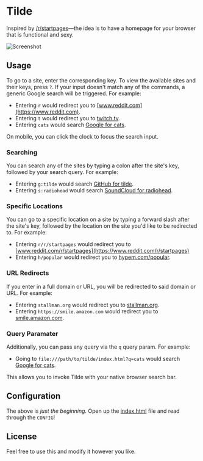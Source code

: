 # Tilde

Inspired by [/r/startpages](https://www.reddit.com/r/startpages)—the idea is to have a homepage for your browser that is functional and sexy.

![Screenshot](SCREENSHOT.png?raw=true "Screenshot")

## Usage

To go to a site, enter the corresponding key. To view the available sites and their keys, press `?`. If your input doesn't match any of the commands, a generic Google search will be triggered. For example:

- Entering `r` would redirect you to [www.reddit.com](https://www.reddit.com).
- Entering `t` would redirect you to [twitch.tv](https://www.twitch.tv).
- Entering `cats` would search [Google for cats](https://encrypted.google.com/search?q=cats).

On mobile, you can click the clock to focus the search input.

### Searching

You can search any of the sites by typing a colon after the site's key, followed by your search query. For example:

- Entering `g:tilde` would search [GitHub for tilde](https://github.com/search?q=tilde).
- Entering `s:radiohead` would search [SoundCloud for radiohead](https://soundcloud.com/search?q=radiohead).

### Specific Locations

You can go to a specific location on a site by typing a forward slash after the site's key, followed by the location on the site you'd like to be redirected to. For example:

- Entering `r/r/startpages` would redirect you to [www.reddit.com/r/startpages](https://www.reddit.com/r/startpages)
- Entering `h/popular` would redirect you to [hypem.com/popular](http://hypem.com/popular).

### URL Redirects

If you enter in a full domain or URL, you will be redirected to said domain or URL. For example:

- Entering `stallman.org` would redirect you to [stallman.org](https://stallman.org/).
- Entering `https://smile.amazon.com` would redirect you to [smile.amazon.com](https://smile.amazon.com/).

### Query Paramater

Additionally, you can pass any query via the `q` query param. For example:

- Going to `file:///path/to/tilde/index.html?q=cats` would search [Google for cats](https://encrypted.google.com/search?q=cats).

This allows you to invoke Tilde with your native browser search bar.

## Configuration

The above is _just the beginning_. Open up the [index.html](index.html) file and read through the `CONFIG`!

## License

Feel free to use this and modify it however you like.

